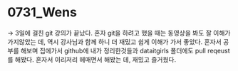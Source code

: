 # 0731_Wens

→ 3일에 걸친 git 강의가 끝났다. 혼자 git을 하려고 했을 때는 동영상을 봐도 잘 이해가 가지않았는 데, 역시 강사님과 함께 하니 더 재밌고 쉽게 이해가 가서 좋았다. 혼자서 공부를 해보며 집에가서 github에 내가 정리한것들과 dataitgirls 폴더에도 pull reqeust를 해봤다. 혼자서 이리저리 헤매면서 해봤는 데, 재밌고 즐거웠다.